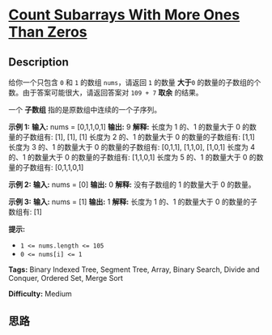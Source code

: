 # [Count Subarrays With More Ones Than Zeros][title]

## Description

给你一个只包含 `0` 和 `1` 的数组 `nums`，请返回 `1` 的数量 **大于**`0` 的数量的子数组的个数。由于答案可能很大，请返回答案对
`109 + 7`  **取余**  的结果。

一个 **子数组** 指的是原数组中连续的一个子序列。



**示例 1:**
            **输入:** nums = [0,1,1,0,1]    **输出:** 9    **解释:**    长度为 1 的、1 的数量大于 0 的数量的子数组有: [1], [1], [1]    长度为 2 的、1 的数量大于 0 的数量的子数组有: [1,1]    长度为 3 的、1 的数量大于 0 的数量的子数组有: [0,1,1], [1,1,0], [1,0,1]    长度为 4 的、1 的数量大于 0 的数量的子数组有: [1,1,0,1]    长度为 5 的、1 的数量大于 0 的数量的子数组有: [0,1,1,0,1]    

**示例 2:**
            **输入:** nums = [0]    **输出:** 0    **解释:**    没有子数组的 1 的数量大于 0 的数量。    

**示例 3:**
            **输入:** nums = [1]    **输出:** 1    **解释:**    长度为 1 的、1 的数量大于 0 的数量的子数组有: [1]    



**提示:**

  * `1 <= nums.length <= 105`
  * `0 <= nums[i] <= 1`


**Tags:** Binary Indexed Tree, Segment Tree, Array, Binary Search, Divide and Conquer, Ordered Set, Merge Sort

**Difficulty:** Medium

## 思路

[title]: https://leetcode-cn.com/problems/count-subarrays-with-more-ones-than-zeros

